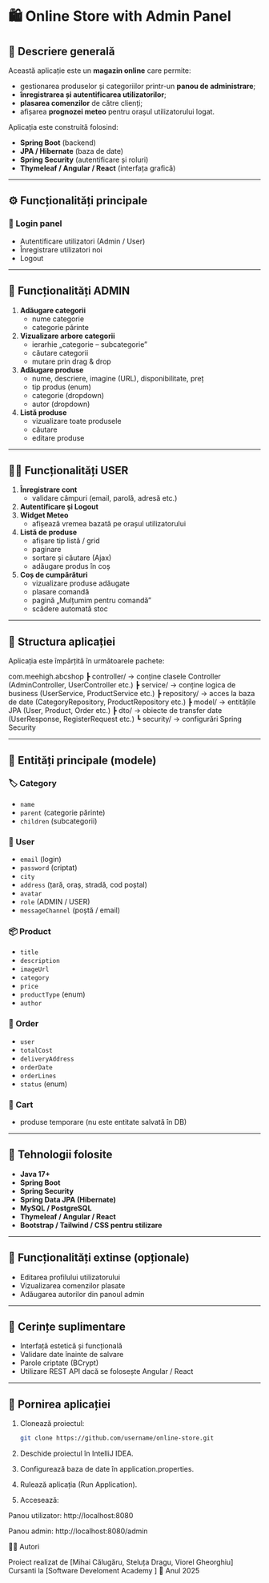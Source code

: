 # 🛍️ Online Store with Admin Panel

## 📖 Descriere generală
Această aplicație este un **magazin online** care permite:
- gestionarea produselor și categoriilor printr-un **panou de administrare**;
- **înregistrarea și autentificarea utilizatorilor**;
- **plasarea comenzilor** de către clienți;
- afișarea **prognozei meteo** pentru orașul utilizatorului logat.

Aplicația este construită folosind:
- **Spring Boot** (backend)
- **JPA / Hibernate** (baza de date)
- **Spring Security** (autentificare și roluri)
- **Thymeleaf / Angular / React** (interfața grafică)

---

## ⚙️ Funcționalități principale

### 🔐 Login panel
- Autentificare utilizatori (Admin / User)
- Înregistrare utilizatori noi
- Logout

---

## 👑 Funcționalități ADMIN
1. **Adăugare categorii**
    - nume categorie
    - categorie părinte
2. **Vizualizare arbore categorii**
    - ierarhie „categorie – subcategorie”
    - căutare categorii
    - mutare prin drag & drop
3. **Adăugare produse**
    - nume, descriere, imagine (URL), disponibilitate, preț
    - tip produs (enum)
    - categorie (dropdown)
    - autor (dropdown)
4. **Listă produse**
    - vizualizare toate produsele
    - căutare
    - editare produse

---

## 🙋‍♂️ Funcționalități USER
1. **Înregistrare cont**
    - validare câmpuri (email, parolă, adresă etc.)
2. **Autentificare și Logout**
3. **Widget Meteo**
    - afișează vremea bazată pe orașul utilizatorului
4. **Listă de produse**
    - afișare tip listă / grid
    - paginare
    - sortare și căutare (Ajax)
    - adăugare produs în coș
5. **Coș de cumpărături**
    - vizualizare produse adăugate
    - plasare comandă
    - pagină „Mulțumim pentru comandă”
    - scădere automată stoc

---

## 🧱 Structura aplicației

Aplicația este împărțită în următoarele pachete:

com.meehigh.abcshop
┣ controller/ → conține clasele Controller (AdminController, UserController etc.)
┣ service/ → conține logica de business (UserService, ProductService etc.)
┣ repository/ → acces la baza de date (CategoryRepository, ProductRepository etc.)
┣ model/ → entitățile JPA (User, Product, Order etc.)
┣ dto/ → obiecte de transfer date (UserResponse, RegisterRequest etc.)
┗ security/ → configurări Spring Security

---

## 🧩 Entități principale (modele)

### 🏷️ Category
- `name`
- `parent` (categorie părinte)
- `children` (subcategorii)

### 👤 User
- `email` (login)
- `password` (criptat)
- `city`
- `address` (țară, oraș, stradă, cod poștal)
- `avatar`
- `role` (ADMIN / USER)
- `messageChannel` (poștă / email)

### 📦 Product
- `title`
- `description`
- `imageUrl`
- `category`
- `price`
- `productType` (enum)
- `author`

### 🧾 Order
- `user`
- `totalCost`
- `deliveryAddress`
- `orderDate`
- `orderLines`
- `status` (enum)

### 🧺 Cart
- produse temporare (nu este entitate salvată în DB)

---

## 🔐 Tehnologii folosite
- **Java 17+**
- **Spring Boot**
- **Spring Security**
- **Spring Data JPA (Hibernate)**
- **MySQL / PostgreSQL**
- **Thymeleaf / Angular / React**
- **Bootstrap / Tailwind / CSS pentru stilizare**

---

## 🧠 Funcționalități extinse (opționale)
- Editarea profilului utilizatorului
- Vizualizarea comenzilor plasate
- Adăugarea autorilor din panoul admin

---

## 📌 Cerințe suplimentare
- Interfață estetică și funcțională
- Validare date înainte de salvare
- Parole criptate (BCrypt)
- Utilizare REST API dacă se folosește Angular / React

---

## 🧭 Pornirea aplicației

1. Clonează proiectul:
   ```bash
   git clone https://github.com/username/online-store.git

2. Deschide proiectul în IntelliJ IDEA.

3. Configurează baza de date în application.properties.

4. Rulează aplicația (Run Application).

5. Accesează:

Panou utilizator: http://localhost:8080

Panou admin: http://localhost:8080/admin

👨‍💻 Autori

Proiect realizat de [Mihai Călugăru, Steluța Dragu, Viorel Gheorghiu]
Cursanti la [Software Develoment Academy ]
📅 Anul 2025


